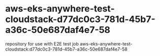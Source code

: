 # aws-eks-anywhere-test-cloudstack-d77dc0c3-781d-45b7-a36c-50e687daf4e7-58
repository for use with E2E test job aws-eks-anywhere-test-cloudstack:d77dc0c3-781d-45b7-a36c-50e687daf4e7-58
